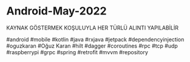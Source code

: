 # Android-May-2022
KAYNAK GÖSTERMEK KOŞULUYLA HER TÜRLÜ ALINTI YAPILABİLİR

#android
#mobile
#kotlin
#java
#rxjava
#jetpack
#dependencyinjection
#oguzkaran
#Oğuz Karan
#hilt
#dagger
#coroutines
#rpc
#tcp
#udp
#raspberrypi
#grpc
#spring
#retrofit
#mvvm
#repository

